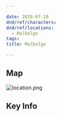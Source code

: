 ```yaml
---

date: 2020-07-10
dnd/ref/characters:
dnd/ref/locations:
  - Malbolge
tags:
title: Malbolge

---
```


## Map

![location.png](/images/dnd/location.png)

## Key Info

